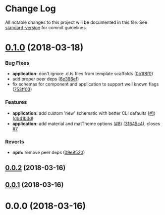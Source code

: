 # Change Log

All notable changes to this project will be documented in this file. See [standard-version](https://github.com/conventional-changelog/standard-version) for commit guidelines.

<a name="0.1.0"></a>
# [0.1.0](https://github.com/Hotell/ng-cli-schematics/compare/v0.0.2...v0.1.0) (2018-03-18)


### Bug Fixes

* **application:** don't ignore .d.ts files from template scaffolds ([0b1f8f0](https://github.com/Hotell/ng-cli-schematics/commit/0b1f8f0))
* add proper peer deps ([6e386ef](https://github.com/Hotell/ng-cli-schematics/commit/6e386ef))
* fix schemas for component and application to support well known flags ([753ff03](https://github.com/Hotell/ng-cli-schematics/commit/753ff03))


### Features

* **application:** add custom 'new' schematic with better CLI defaults ([#1](https://github.com/Hotell/ng-cli-schematics/issues/1)) ([db41bdd](https://github.com/Hotell/ng-cli-schematics/commit/db41bdd))
* **application:** add material and matTheme options ([#8](https://github.com/Hotell/ng-cli-schematics/issues/8)) ([31645c4](https://github.com/Hotell/ng-cli-schematics/commit/31645c4)), closes [#7](https://github.com/Hotell/ng-cli-schematics/issues/7)


### Reverts

* **npm:** remove peer deps ([09e8520](https://github.com/Hotell/ng-cli-schematics/commit/09e8520))



<a name="0.0.2"></a>
## [0.0.2](https://github.com/Hotell/ng-cli-schematics/compare/v0.0.1...v0.0.2) (2018-03-16)



<a name="0.0.1"></a>
## [0.0.1](https://github.com/Hotell/ng-cli-schematics/compare/v0.0.0...v0.0.1) (2018-03-16)



<a name="0.0.0"></a>
# 0.0.0 (2018-03-16)
